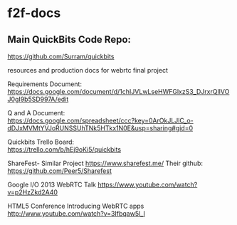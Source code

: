 f2f-docs
========

## Main QuickBits Code Repo:
https://github.com/Surram/quickbits

resources and production docs for webrtc final project

Requirements Document:<br>
https://docs.google.com/document/d/1chIJVLwLseHWFGlxzS3_DJrxrQlIVOJ0gI9b5SD997A/edit

Q and A Document:<br>
https://docs.google.com/spreadsheet/ccc?key=0ArOkJLJlC_o-dDJxMVMtYVJoRUNSSUhTNk5HTkx1N0E&usp=sharing#gid=0

Quickbits Trello Board:<br>
https://trello.com/b/hEj9oKi5/quickbits

ShareFest- Similar Project
https://www.sharefest.me/
Their github: https://github.com/Peer5/Sharefest

Google I/O 2013 WebRTC Talk
https://www.youtube.com/watch?v=p2HzZkd2A40

HTML5 Conference Introducing WebRTC apps
http://www.youtube.com/watch?v=3Ifbqaw5l_I
